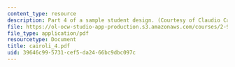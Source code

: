```yaml
---
content_type: resource
description: Part 4 of a sample student design. (Courtesy of Claudio Cairoli.)
file: https://ol-ocw-studio-app-production.s3.amazonaws.com/courses/2-996-sailing-yacht-design-13-734-fall-2003/39646c995731cef5da2466bc9dbc097c_cairoli_4.pdf
file_type: application/pdf
resourcetype: Document
title: cairoli_4.pdf
uid: 39646c99-5731-cef5-da24-66bc9dbc097c
---
```

